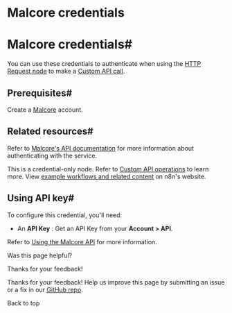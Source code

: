 # Malcore credentials

[ ](https://github.com/n8n-io/n8n-docs/edit/main/docs/integrations/builtin/credentials/malcore.md "Edit this page")

# Malcore credentials#

You can use these credentials to authenticate when using the [HTTP Request node](../../core-nodes/n8n-nodes-base.httprequest/) to make a [Custom API call](../../../custom-operations/).

## Prerequisites#

Create a [Malcore](https://app.malcore.io/register) account.

## Related resources#

Refer to [Malcore's API documentation](https://malcore.readme.io/reference/) for more information about authenticating with the service.

This is a credential-only node. Refer to [Custom API operations](../../../custom-operations/) to learn more. View [example workflows and related content](https://n8n.io/integrations/malcore/) on n8n's website.

## Using API key#

To configure this credential, you'll need:

  * An **API Key** : Get an API Key from your **Account > API**.



Refer to [Using the Malcore API](https://support.malcore.io/hc/en-au/articles/17711707070617-Using-the-Malcore-API) for more information.

Was this page helpful? 

Thanks for your feedback! 

Thanks for your feedback! Help us improve this page by submitting an issue or a fix in our [GitHub repo](https://github.com/n8n-io/n8n-docs). 

Back to top 
